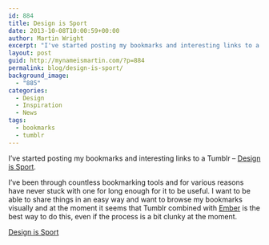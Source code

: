 ```yaml
---
id: 884
title: Design is Sport
date: 2013-10-08T10:00:59+00:00
author: Martin Wright
excerpt: "I've started posting my bookmarks and interesting links to a Tumblr – Design is Sport."
layout: post
guid: http://mynameismartin.com/?p=884
permalink: blog/design-is-sport/
background_image:
  - "885"
categories:
  - Design
  - Inspiration
  - News
tags:
  - bookmarks
  - tumblr
---
```

I&#8217;ve started posting my bookmarks and interesting links to a Tumblr – [Design is Sport](http://designissport.tumblr.com/).

I&#8217;ve been through countless bookmarking tools and for various reasons have never stuck with one for long enough for it to be useful. I want to be able to share things in an easy way and want to browse my bookmarks visually and at the moment it seems that Tumblr combined with [Ember](http://www.realmacsoftware.com/ember) is the best way to do this, even if the process is a bit clunky at the moment.

[Design is Sport](http://designissport.tumblr.com/)